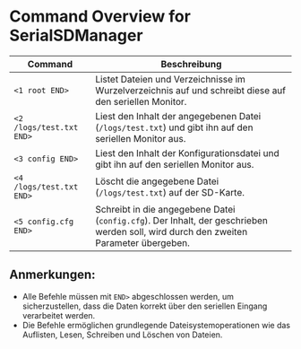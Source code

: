 # Command Overview for SerialSDManager

| Command                  | Beschreibung                                                                                                                          |
| ------------------------ | ------------------------------------------------------------------------------------------------------------------------------------- |
| `<1 root END>`           | Listet Dateien und Verzeichnisse im Wurzelverzeichnis auf und schreibt diese auf den seriellen Monitor.                               |
| `<2 /logs/test.txt END>` | Liest den Inhalt der angegebenen Datei (`/logs/test.txt`) und gibt ihn auf den seriellen Monitor aus.                                 |
| `<3 config END>`         | Liest den Inhalt der Konfigurationsdatei und gibt ihn auf den seriellen Monitor aus.                                                  |
| `<4 /logs/test.txt END>` | Löscht die angegebene Datei (`/logs/test.txt`) auf der SD-Karte.                                                                      |
| `<5 config.cfg END>`     | Schreibt in die angegebene Datei (`config.cfg`). Der Inhalt, der geschrieben werden soll, wird durch den zweiten Parameter übergeben. |

## Anmerkungen:

- Alle Befehle müssen mit `END>` abgeschlossen werden, um sicherzustellen, dass die Daten korrekt über den seriellen Eingang verarbeitet werden.
- Die Befehle ermöglichen grundlegende Dateisystemoperationen wie das Auflisten, Lesen, Schreiben und Löschen von Dateien.

